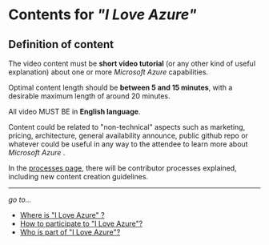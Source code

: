 # Contents for *"I Love Azure"*

## Definition of content

The video content must be **short video tutorial** (or any other kind of useful explanation) about one or more *Microsoft Azure* capabilities.

Optimal content length should be **between 5 and 15 minutes**, with a desirable maximum length of around 20 minutes.

All video MUST BE in **English language**.

Content could be related to "non-technical" aspects such as marketing, pricing, architecture, general availability announce, public github repo or whatever could be useful in any way to the attendee to learn more about *Microsoft Azure* .

In the [processes page](..\Shared\Processes.md), there will be contributor processes explained, including new content creation guidelines.

---
*go to...*

- [Where is "I Love Azure" ?](..\WhereIs\WhereIs.md)
- [How to participate to "I Love Azure"?](..\HowToPart\HowToPart.md)
- [Who is part of "I Love Azure"?](..\WhoIsIn\WhoIsIn.md)
